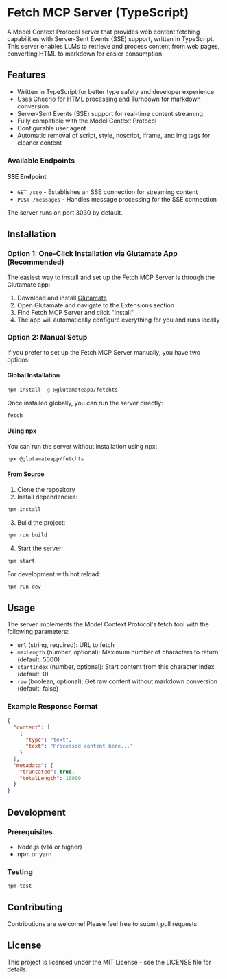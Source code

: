# Fetch MCP Server (TypeScript)

A Model Context Protocol server that provides web content fetching capabilities with Server-Sent Events (SSE) support, written in TypeScript. This server enables LLMs to retrieve and process content from web pages, converting HTML to markdown for easier consumption.

## Features

- Written in TypeScript for better type safety and developer experience
- Uses Cheerio for HTML processing and Turndown for markdown conversion
- Server-Sent Events (SSE) support for real-time content streaming
- Fully compatible with the Model Context Protocol
- Configurable user agent
- Automatic removal of script, style, noscript, iframe, and img tags for cleaner content

### Available Endpoints

#### SSE Endpoint

- `GET /sse` - Establishes an SSE connection for streaming content
- `POST /messages` - Handles message processing for the SSE connection

The server runs on port 3030 by default.

## Installation

### Option 1: One-Click Installation via Glutamate App (Recommended)

The easiest way to install and set up the Fetch MCP Server is through the Glutamate app:

1. Download and install [Glutamate](https://glutamate.app)
2. Open Glutamate and navigate to the Extensions section
3. Find Fetch MCP Server and click "Install"
4. The app will automatically configure everything for you and runs locally

### Option 2: Manual Setup

If you prefer to set up the Fetch MCP Server manually, you have two options:

#### Global Installation

```bash
npm install -g @glutamateapp/fetchts
```

Once installed globally, you can run the server directly:

```bash
fetch
```

#### Using npx

You can run the server without installation using npx:

```bash
npx @glutamateapp/fetchts
```

#### From Source

1. Clone the repository
2. Install dependencies:

```bash
npm install
```

3. Build the project:

```bash
npm run build
```

4. Start the server:

```bash
npm start
```

For development with hot reload:

```bash
npm run dev
```

## Usage

The server implements the Model Context Protocol's fetch tool with the following parameters:

- `url` (string, required): URL to fetch
- `maxLength` (number, optional): Maximum number of characters to return (default: 5000)
- `startIndex` (number, optional): Start content from this character index (default: 0)
- `raw` (boolean, optional): Get raw content without markdown conversion (default: false)

### Example Response Format

```json
{
  "content": [
    {
      "type": "text",
      "text": "Processed content here..."
    }
  ],
  "metadata": {
    "truncated": true,
    "totalLength": 10000
  }
}
```

## Development

### Prerequisites

- Node.js (v14 or higher)
- npm or yarn

### Testing

```bash
npm test
```

## Contributing

Contributions are welcome! Please feel free to submit pull requests.

## License

This project is licensed under the MIT License - see the LICENSE file for details.
